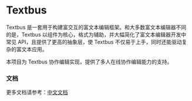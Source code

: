 Textbus
=====================

Textbus 是一套用于构建富交互的富文本编辑框架。和大多数富文本编辑器不同的是，Textbus 以组件为核心，格式为辅助，并大幅简化了富文本编辑器开发中常见 API，且提供了更高的抽象层，使 Textbus 不仅易于上手，同时还能驱动复杂的富文本应用。

本项目为 Textbus 协作编辑实现，提供了多人在线协作编辑能力的支持。

### 文档

更多文档请参考：[中文文档](https://textbus.io)
